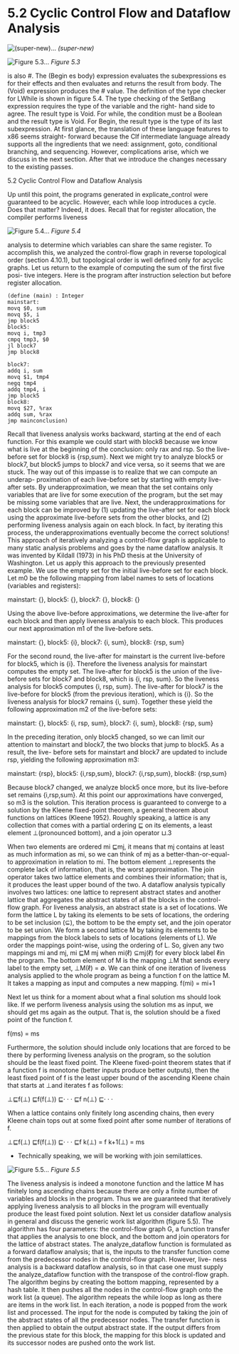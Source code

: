 # 5.2 Cyclic Control Flow and Dataflow Analysis

![(super-new)...](images/page_99_vector_88.png)
*(super-new)*

![Figure 5.3...](images/page_99_vector_371.png)
*Figure 5.3*

is also #<void>. The (Begin es body) expression evaluates the subexpressions es for their effects and then evaluates and returns the result from body. The (Void) expression produces the #<void> value. The definition of the type checker for LWhile is shown in figure 5.4. The type checking of the SetBang expression requires the type of the variable and the right- hand side to agree. The result type is Void. For while, the condition must be a Boolean and the result type is Void. For Begin, the result type is the type of its last subexpression. At first glance, the translation of these language features to x86 seems straight- forward because the CIf intermediate language already supports all the ingredients that we need: assignment, goto, conditional branching, and sequencing. However, complications arise, which we discuss in the next section. After that we introduce the changes necessary to the existing passes.

5.2 Cyclic Control Flow and Dataflow Analysis

Up until this point, the programs generated in explicate_control were guaranteed to be acyclic. However, each while loop introduces a cycle. Does that matter? Indeed, it does. Recall that for register allocation, the compiler performs liveness

![Figure 5.4...](images/page_100_vector_390.png)
*Figure 5.4*

analysis to determine which variables can share the same register. To accomplish this, we analyzed the control-flow graph in reverse topological order (section 4.10.1), but topological order is well defined only for acyclic graphs. Let us return to the example of computing the sum of the first five posi- tive integers. Here is the program after instruction selection but before register allocation.

```
(define (main) : Integer
mainstart:
movq $0, sum
movq $5, i
jmp block5
block5:
movq i, tmp3
cmpq tmp3, $0
jl block7
jmp block8
```

```
block7:
addq i, sum
movq $1, tmp4
negq tmp4
addq tmp4, i
jmp block5
block8:
movq $27, %rax
addq sum, %rax
jmp mainconclusion)
```

Recall that liveness analysis works backward, starting at the end of each function. For this example we could start with block8 because we know what is live at the beginning of the conclusion: only rax and rsp. So the live-before set for block8 is {rsp,sum}. Next we might try to analyze block5 or block7, but block5 jumps to block7 and vice versa, so it seems that we are stuck. The way out of this impasse is to realize that we can compute an underap- proximation of each live-before set by starting with empty live-after sets. By underapproximation, we mean that the set contains only variables that are live for some execution of the program, but the set may be missing some variables that are live. Next, the underapproximations for each block can be improved by (1) updating the live-after set for each block using the approximate live-before sets from the other blocks, and (2) performing liveness analysis again on each block. In fact, by iterating this process, the underapproximations eventually become the correct solutions! This approach of iteratively analyzing a control-flow graph is applicable to many static analysis problems and goes by the name dataflow analysis. It was invented by Kildall (1973) in his PhD thesis at the University of Washington. Let us apply this approach to the previously presented example. We use the empty set for the initial live-before set for each block. Let m0 be the following mapping from label names to sets of locations (variables and registers):

mainstart: {}, block5: {}, block7: {}, block8: {}

Using the above live-before approximations, we determine the live-after for each block and then apply liveness analysis to each block. This produces our next approximation m1 of the live-before sets.

mainstart: {}, block5: {i}, block7: {i, sum}, block8: {rsp, sum}

For the second round, the live-after for mainstart is the current live-before for block5, which is {i}. Therefore the liveness analysis for mainstart computes the empty set. The live-after for block5 is the union of the live-before sets for block7 and block8, which is {i, rsp, sum}. So the liveness analysis for block5 computes {i, rsp, sum}. The live-after for block7 is the live-before for block5 (from the previous iteration), which is {i}. So the liveness analysis for block7 remains {i, sum}. Together these yield the following approximation m2 of the live-before sets:

mainstart: {}, block5: {i, rsp, sum}, block7: {i, sum}, block8: {rsp, sum}

In the preceding iteration, only block5 changed, so we can limit our attention to mainstart and block7, the two blocks that jump to block5. As a result, the live- before sets for mainstart and block7 are updated to include rsp, yielding the following approximation m3:

mainstart: {rsp}, block5: {i,rsp,sum}, block7: {i,rsp,sum}, block8: {rsp,sum}

Because block7 changed, we analyze block5 once more, but its live-before set remains {i,rsp,sum}. At this point our approximations have converged, so m3 is the solution. This iteration process is guaranteed to converge to a solution by the Kleene fixed-point theorem, a general theorem about functions on lattices (Kleene 1952). Roughly speaking, a lattice is any collection that comes with a partial ordering ⊑ on its elements, a least element ⊥(pronounced bottom), and a join operator ⊔.3

When two elements are ordered mi ⊑mj, it means that mj contains at least as much information as mi, so we can think of mj as a better-than-or-equal-to approximation in relation to mi. The bottom element ⊥represents the complete lack of information, that is, the worst approximation. The join operator takes two lattice elements and combines their information; that is, it produces the least upper bound of the two. A dataflow analysis typically involves two lattices: one lattice to represent abstract states and another lattice that aggregates the abstract states of all the blocks in the control-flow graph. For liveness analysis, an abstract state is a set of locations. We form the lattice L by taking its elements to be sets of locations, the ordering to be set inclusion (⊆), the bottom to be the empty set, and the join operator to be set union. We form a second lattice M by taking its elements to be mappings from the block labels to sets of locations (elements of L). We order the mappings point-wise, using the ordering of L. So, given any two mappings mi and mj, mi ⊑M mj when mi(ℓ) ⊆mj(ℓ) for every block label ℓin the program. The bottom element of M is the mapping ⊥M that sends every label to the empty set, ⊥M(ℓ) = ∅. We can think of one iteration of liveness analysis applied to the whole program as being a function f on the lattice M. It takes a mapping as input and computes a new mapping. f(mi) = mi+1

Next let us think for a moment about what a final solution ms should look like. If we perform liveness analysis using the solution ms as input, we should get ms again as the output. That is, the solution should be a fixed point of the function f.

f(ms) = ms

Furthermore, the solution should include only locations that are forced to be there by performing liveness analysis on the program, so the solution should be the least fixed point. The Kleene fixed-point theorem states that if a function f is monotone (better inputs produce better outputs), then the least fixed point of f is the least upper bound of the ascending Kleene chain that starts at ⊥and iterates f as follows:

⊥⊑f(⊥) ⊑f(f(⊥)) ⊑· · · ⊑f n(⊥) ⊑· · ·

When a lattice contains only finitely long ascending chains, then every Kleene chain tops out at some fixed point after some number of iterations of f.

⊥⊑f(⊥) ⊑f(f(⊥)) ⊑· · · ⊑f k(⊥) = f k+1(⊥) = ms

* Technically speaking, we will be working with join semilattices.

![Figure 5.5...](images/page_103_vector_324.png)
*Figure 5.5*

The liveness analysis is indeed a monotone function and the lattice M has finitely long ascending chains because there are only a finite number of variables and blocks in the program. Thus we are guaranteed that iteratively applying liveness analysis to all blocks in the program will eventually produce the least fixed point solution. Next let us consider dataflow analysis in general and discuss the generic work list algorithm (figure 5.5). The algorithm has four parameters: the control-flow graph G, a function transfer that applies the analysis to one block, and the bottom and join operators for the lattice of abstract states. The analyze_dataflow function is formulated as a forward dataflow analysis; that is, the inputs to the transfer function come from the predecessor nodes in the control-flow graph. However, live- ness analysis is a backward dataflow analysis, so in that case one must supply the analyze_dataflow function with the transpose of the control-flow graph. The algorithm begins by creating the bottom mapping, represented by a hash table. It then pushes all the nodes in the control-flow graph onto the work list (a queue). The algorithm repeats the while loop as long as there are items in the work list. In each iteration, a node is popped from the work list and processed. The input for the node is computed by taking the join of the abstract states of all the predecessor nodes. The transfer function is then applied to obtain the output abstract state. If the output differs from the previous state for this block, the mapping for this block is updated and its successor nodes are pushed onto the work list.

